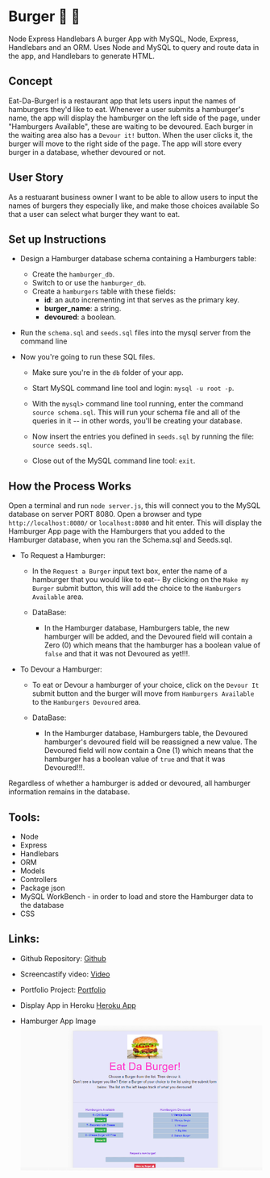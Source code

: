 # Burger  :hamburger: :fries:

Node Express Handlebars
A burger App with MySQL, Node, Express, Handlebars and an ORM. Uses Node and MySQL to query and route data in the app, and Handlebars to generate HTML.

## Concept
Eat-Da-Burger! is a restaurant app that lets users input the names of hamburgers they'd like to eat. Whenever a user submits a hamburger's name, the app will display the hamburger on the left side of the page, under "Hamburgers Available", these are waiting to be devoured. Each burger in the waiting area also has a `Devour it!` button. When the user clicks it, the burger will move to the right side of the page.  The app will store every burger in a database, whether devoured or not.

## User Story
As a restuarant business owner
I want to be able to allow users to input the names of burgers they especially like, and make those choices available 
So that a user can select what burger they want to eat. 

## Set up Instructions 
* Design a Hamburger database schema containing a Hamburgers table:
   * Create the `hamburger_db`.
   * Switch to or use the `hamburger_db`.
   * Create a `hamburgers` table with these fields:
     * **id**: an auto incrementing int that serves as the primary key.
     * **burger_name**: a string.
     * **devoured**: a boolean.

* Run the `schema.sql` and `seeds.sql` files into the mysql server from the command line

* Now you're going to run these SQL files.

   * Make sure you're in the `db` folder of your app.

   * Start MySQL command line tool and login: `mysql -u root -p`.

   * With the `mysql>` command line tool running, enter the command `source schema.sql`. This will run your schema file and all of the queries in it -- in other words, you'll be creating your database.

   * Now insert the entries you defined in `seeds.sql` by running the file: `source seeds.sql`.

   * Close out of the MySQL command line tool: `exit`.

## How the Process Works
Open a terminal and run `node server.js`, this will connect you to the MySQL database on server PORT 8080.  Open a browser and type `http://localhost:8080/` or `localhost:8080` and hit enter.  This will display the Hamburger App page with the Hamburgers that you added to the Hamburger database, when you ran the Schema.sql and Seeds.sql. 
  * To Request a Hamburger:
    * In the `Request a Burger` input text box, enter the name of a hamburger that you would like to eat--
      By clicking on the `Make my Burger` submit button, this will add the choice to the `Hamburgers Available` area.
    
    * DataBase:
      * In the Hamburger database, Hamburgers table, the new hamburger will be added, and the Devoured field
        will contain a Zero (0) which means that the hamburger has a boolean value of `false` and that it was not Devoured as yet!!!. 

  * To Devour a Hamburger:
    * To eat or Devour a hamburger of your choice, click on the `Devour It` submit button and the burger will
      move from `Hamburgers Available` to the `Hamburgers Devoured` area.

    * DataBase:
      * In the Hamburger database, Hamburgers table, the Devoured hamburger's devoured field will be reassigned
        a new value. The Devoured field will now contain a One (1) which means that the hamburger has a boolean value of `true` and that it was Devoured!!!.

  Regardless of whether a hamburger is added or devoured, all hamburger information remains in the database.    

## Tools:
 * Node
 * Express
 * Handlebars
 * ORM
 * Models
 * Controllers          
 * Package json
 * MySQL WorkBench - in order to load and store the Hamburger data to the database
 * CSS 
 
## Links:
  * Github Repository: 
    [Github](https://github.com/whintzen/Burger.git)
  
  * Screencastify video: 
    [Video](https://drive.google.com/file/d/1RWtuk18CH5-SxUaRS9qCbb2eEGsJiuE9/view?usp=sharing) 

  * Portfolio Project: 
    [Portfolio](https://whintzen.github.io/HW_Portfolio/index.html)

  * Display App in Heroku
    [Heroku App](https://infinite-forest-28500.herokuapp.com/)

  * Hamburger App Image
  ![Image of The Hamburger App](https://github.com/whintzen/Burger/blob/main/public/assets/images/BurgerApp_Screenshot.png)
  
